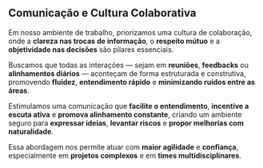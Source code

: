 ## Comunicação e Cultura Colaborativa

Em nosso ambiente de trabalho, priorizamos uma cultura de colaboração, onde a **clareza nas trocas de informação**, o **respeito mútuo** e a **objetividade nas decisões** são pilares essenciais.

Buscamos que todas as interações — sejam em **reuniões**, **feedbacks** ou **alinhamentos diários** — aconteçam de forma estruturada e construtiva, promovendo **fluidez**, **entendimento rápido** e **minimizando ruídos entre as áreas**.

Estimulamos uma comunicação que **facilite o entendimento**, **incentive a escuta ativa** e **promova alinhamento constante**, criando um ambiente seguro para **expressar ideias**, **levantar riscos** e **propor melhorias com naturalidade**.

Essa abordagem nos permite atuar com **maior agilidade** e **confiança**, especialmente em **projetos complexos** e em **times multidisciplinares**.
